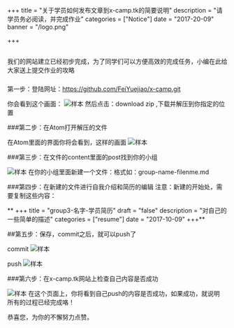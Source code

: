 +++
title = "关于学员如何发布文章到x-camp.tk的简要说明"
description = "请学员务必阅读，并完成作业"
categories = ["Notice"]
date = "2017-20-09"
banner = "/logo.png"

+++

##
   我们的网站建立已经初步完成，为了同学们可以方便高效的完成任务，小编在此给大家送上提交作业的攻略
###
   第一步：登陆网址：https://github.com/FeiYuejiao/x-camp.git

   你会看到这个画面：
![样本](/atom_pitcure/捕获1.png)
 然后点击：download zip ,下载并解压到你指定的位置

 ###第二步：在Atom打开解压的文件

   在Atom里面的界面你将会看到，这样的画面
   ![样本](/atom_pitcure/捕获2.png)

 ###第三步：在文件的content里面的post找到你的小组

 ![样本](/atom_pitcure/捕获3.png)
  在你的小组里面新建一个文件：格式如：group-name-filenme.md

  ###第四步：在新建的文件进行自我介绍和简历的编辑
注意：新建的开始处，需要复制这些内容：

** +++
title = "group3-名字-学员简历"
draft = "false"
description = "对自己的一些简单的描述"
categories = ["resume"]
date = "2017-10-09"
+++**

##第五步：保存，commit之后，就可以push了

commit
![样本](/atom_pitcure/捕获4.png)

push
![样本](/atom_pitcure/捕获5.png)

###第六步：在x-camp.tk网站上检查自己内容是否成功

![样本](/atom_pitcure/捕获6.png)
在这个页面上，你将看到自己push的内容是否成功，如果成功，就说明
所有的过程已经完成咯！

  恭喜您，为你的不懈努力点赞。
